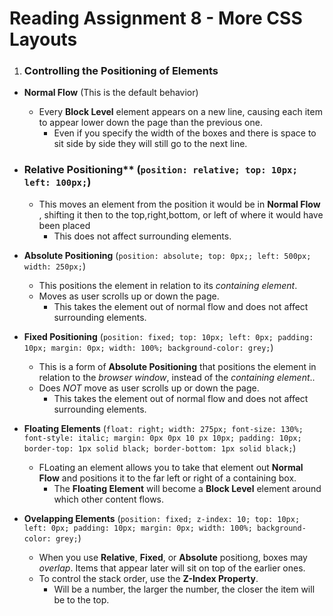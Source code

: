 # **Reading Assignment 8 - More CSS Layouts**

1. ### Controlling the Positioning of Elements
  + **Normal Flow** (This is the default behavior)
    + Every **Block Level** element appears on a new line, causing each item to appear lower down the page than the previous one.
      + Even if you specify the width of the boxes and there is space to sit side by side they will still go to the next line.
  
  + ### Relative Positioning** (`position: relative; top: 10px; left: 100px;`)
    + This moves an element from the position it would be in **Normal Flow** , shifting it then to the top,right,bottom, or left of where it would have been placed
      + This does not affect surrounding elements.
 
 + **Absolute Positioning** (`position: absolute; top: 0px;; left: 500px; width: 250px;`)
    + This positions the element in relation to its *containing element*.
    + Moves as user scrolls up or down the page.
      + This takes the element out of normal flow and does not affect surrounding elements.

+ **Fixed Positioning** (`position: fixed; top: 10px; left: 0px; padding: 10px; margin: 0px; width: 100%; background-color: grey;`)
    + This is a form of **Absolute Positioning** that positions the element in relation to the *browser window*, instead of the *containing element*..
    + Does *NOT* move as user scrolls up or down the page.
      + This takes the element out of normal flow and does not affect surrounding elements.

+ **Floating Elements** (`float: right; width: 275px; font-size: 130%; font-style: italic; margin: 0px 0px 10 px 10px; padding: 10px; border-top: 1px solid black; border-bottom: 1px solid black;`)
    + FLoating an element allows you to take that element out **Normal Flow** and positions it to the far left or right of a containing box.
      + The **Floating Element** will become a **Block Level** element around which other content flows.

+ **Ovelapping Elements** (`position: fixed; z-index: 10; top: 10px; left: 0px; padding: 10px; margin: 0px; width: 100%; background-color: grey;`)
    + When you use **Relative**, **Fixed**, or **Absolute** positiong, boxes may *overlap*. Items that appear later will sit on top of the earlier ones.
    + To control the stack order, use the **Z-Index Property**.
      + Will be a number, the larger the number, the closer the item will be to the top.


